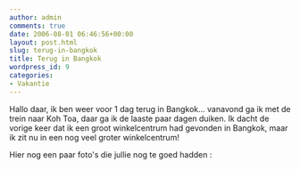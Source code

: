 ```yaml
---
author: admin
comments: true
date: 2006-08-01 06:46:56+00:00
layout: post.html
slug: terug-in-bangkok
title: Terug in Bangkok
wordpress_id: 9
categories:
- Vakantie
---
```


Hallo daar, ik ben weer voor 1 dag terug in Bangkok... vanavond ga ik met de trein naar Koh Toa, daar ga ik de laaste paar dagen duiken. Ik dacht de vorige keer dat ik een groot winkelcentrum had gevonden in Bangkok, maar ik zit nu in een nog veel groter winkelcentrum!

Hier nog een paar foto's die jullie nog te goed hadden :








